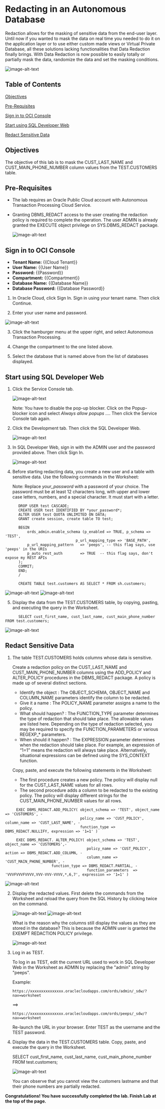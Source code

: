 ﻿#  Redacting in an Autonomous Database
Redaction allows for the masking of sensitive data from the end-user layer. 
Until now if you wanted to mask the data on real time you needed to do it on the application layer or 
to use either custom made views or Virtual Private Database, all these solutions lacking functionalities 
that Data Redaction finally brings. With Data Redaction is now possible to easily totally or partially mask the data, 
randomize the data and set the masking conditions.


<img src="https://raw.githubusercontent.com/oracle/learning-library/master/oci-library/qloudable/Redacting_in_Autonomous_Database/img/carddetail.png" alt="image-alt-text">
  
## Table of Contents

[Objectives](#objectives)

[Pre-Requisites](#pre-requisites)

[Sign in to OCI Console](#sign-in-to-oci-console)

[Start using SQL Developer Web](#start-using-sql-developer-web)

[Redact Sensitive Data](#redact-sensitive-data)

## Objectives
The objective of this lab is to mask the CUST_LAST_NAME and CUST_MAIN_PHONE_NUMBER column values from the TEST.CUSTOMERS table.

## Pre-Requisites

* The lab requires an Oracle Public Cloud account with Autonomous Transaction Processing Cloud Service.
* Granting DBMS_REDACT access to the user creating the redaction policy is required to complete the operation. The user ADMIN is already granted the EXECUTE object privilege on SYS.DBMS_REDACT package.

  <img src="https://raw.githubusercontent.com/oracle/learning-library/master/oci-library/qloudable/Redacting_in_Autonomous_Database/img/Priv_DBMS_REDACT.png" alt="image-alt-text">


## Sign in to OCI Console

* **Tenant Name:** {{Cloud Tenant}}
* **User Name:** {{User Name}}
* **Password:** {{Password}}
* **Compartment:** {{Compartment}}
* **Database Name:** {{Database Name}}
* **Database Password:** {{Database Password}}

1. In Oracle Cloud, click Sign In. Sign in using your tenant name. Then click Continue.

2. Enter your user name and password.

<img src="https://raw.githubusercontent.com/oracle/learning-library/master/oci-library/qloudable/Redacting_in_Autonomous_Database/img/Cloud.png" alt="image-alt-text">

3. Click the hamburger menu at the upper right, and select Autonomous Transaction Processing.

4. Change the compartment to the one listed above.

5. Select the database that is named above from the list of databases displayed.

## Start using SQL Developer Web

1. Click the Service Console tab.

   <img src="https://raw.githubusercontent.com/oracle/learning-library/master/oci-library/qloudable/Redacting_in_Autonomous_Database/img/Service_console.png" alt="image-alt-text">

   Note: You have to disable the pop-up blocker. Click on the Popup-blocker icon and select *Always allow popups ...*. Then click the Service Console tab again.

2. Click the Development tab. Then click the SQL Developer Web.

   <img src="https://raw.githubusercontent.com/oracle/learning-library/master/oci-library/qloudable/Redacting_in_Autonomous_Database/img/Devt.png" alt="image-alt-text">
   
3. In SQL Developer Web, sign in with the ADMIN user and the password provided above. Then click Sign In.

   <img src="https://raw.githubusercontent.com/oracle/learning-library/master/oci-library/qloudable/Redacting_in_Autonomous_Database/img/SQLDevWeb_login.png" alt="image-alt-text">
   
4. Before starting redacting data, you create a new user and a table with sensitive data. Use the following commands in the Worksheet: 
   
   Note: Replace *your_password* with a password of your choice. The password must be at least 12 characters long, with upper and lower case letters, numbers, and a special character. It must start with a letter.

```
      DROP USER test CASCADE;
      CREATE USER test IDENTIFIED BY *your_password*;
      ALTER USER test QUOTA UNLIMITED ON DATA;  
      GRANT create session, create table TO test;
  
      BEGIN 
          ords_admin.enable_schema (p_enabled => TRUE, p_schema => 'TEST', 
	                            p_url_mapping_type => 'BASE_PATH',
          p_url_mapping_pattern   => 'peeps', -- this flag says, use 'peeps' in the URIs 
          p_auto_rest_auth        => TRUE  -- this flag says, don't expose my REST APIs 
      );
      COMMIT;
      END;
      /

      CREATE TABLE test.customers AS SELECT * FROM sh.customers;
   ```
      
   <img src="https://raw.githubusercontent.com/oracle/learning-library/master/oci-library/qloudable/Redacting_in_Autonomous_Database/img/Create_User_Test.png" alt="image-alt-text">
   <img src="https://raw.githubusercontent.com/oracle/learning-library/master/oci-library/qloudable/Redacting_in_Autonomous_Database/img/Enable_TEST_user_create_table.png" alt="image-alt-text">

5. Display the data from the TEST.CUSTOMERS table, by copying, pasting, and executing the query in the Worksheet.
```
      SELECT cust_first_name, cust_last_name, cust_main_phone_number FROM test.customers;
``` 
   <img src="https://raw.githubusercontent.com/oracle/learning-library/master/oci-library/qloudable/Redacting_in_Autonomous_Database/img/Query_not_redacted.png" alt="image-alt-text">
 
## Redact Sensitive Data

1. The table TEST.CUSTOMERS holds columns whose data is sensitive.

   Create a redaction policy on the CUST_LAST_NAME and CUST_MAIN_PHONE_NUMBER columns using the ADD_POLICY and ALTER_POLICY procedures in the DBMS_REDACT package. A policy is made up of several distinct sections.

    * Identify the object : The OBJECT_SCHEMA, OBJECT_NAME and COLUMN_NAME parameters identify the column to be redacted.
    * Give it a name : The POLICY_NAME parameter assigns a name to the policy.
    * What should happen? : The FUNCTION_TYPE parameter determines the type of redaction that should take place. The allowable values are listed here. Depending on the type of redaction selected, you may be required to specify the FUNCTION_PARAMETERS or various REGEXP_* parameters.
    * When should it happen? : The EXPRESSION parameter determines when the redaction should take place. For example, an expression of “1=1” means the redaction will always take place. Alternatively, situational expressions can be defined using the SYS_CONTEXT function.

   Copy, paste, and execute the following statements in the Worksheet:
   * The first procedure creates a new policy. The policy will display null for the CUST_LAST_NAME values for all rows.
   * The second procedure adds a column to be redacted to the existing policy. The policy will display different strings for the CUST_MAIN_PHONE_NUMBER values for all rows.
``` 
     EXEC DBMS_REDACT.ADD_POLICY( object_schema => 'TEST', object_name => 'CUSTOMERS', -
                                  policy_name => 'CUST_POLICY', column_name => 'CUST_LAST_NAME', -
                                  function_type => DBMS_REDACT.NULLIFY, expression => '1=1' )

     EXEC DBMS_REDACT. ALTER_POLICY( object_schema => 'TEST', object_name => 'CUSTOMERS',- 
                                     policy_name => 'CUST_POLICY', action => DBMS_REDACT.ADD_COLUMN, -
                                     column_name => 'CUST_MAIN_PHONE_NUMBER', -
				     function_type => DBMS_REDACT.PARTIAL, -
                                     function_parameters  => 'VVVFVVVFVVVV,VVV-VVV-VVVV,*,6,7', expression => '1=1' )
```

   <img src="https://raw.githubusercontent.com/oracle/learning-library/master/oci-library/qloudable/Redacting_in_Autonomous_Database/img/Create_alter_policy.png" alt="image-alt-text">

2. Display the redacted values. First delete the commands from the Worksheet and reload the query from the SQL History by clicking twice on the command.


   <img src="https://raw.githubusercontent.com/oracle/learning-library/master/oci-library/qloudable/Redacting_in_Autonomous_Database/img/Query2.png" alt="image-alt-text">
   
   
   <img src="https://raw.githubusercontent.com/oracle/learning-library/master/oci-library/qloudable/Redacting_in_Autonomous_Database/img/Query_not_redacted.png" alt="image-alt-text">
   
   What is the reason why the columns still display the values as they are stored in the database? This is because the ADMIN user is granted the EXEMPT REDACTION POLICY privilege.
   
   <img src="https://raw.githubusercontent.com/oracle/learning-library/master/oci-library/qloudable/Redacting_in_Autonomous_Database/img/Priv_Exempt_Redact.png" alt="image-alt-text">
   
3. Log in as TEST.
  
   To log in as TEST, edit the current URL used to work in SQL Developer Web in the Worksheet as ADMIN by replacing the "admin" string by "peeps".
   
   Example: 
   ```
   https://xxxxxxxxxxxxxxx.oraclecloudapps.com/ords/admin/_sdw/?nav=worksheet
   ```
   ==>
   ```
   https://xxxxxxxxxxxxxxx.oraclecloudapps.com/ords/peeps/_sdw/?nav=worksheet
   ```

   Re-launch the URL in your browser. Enter TEST as the username and the TEST password.

4. Display the data in the TEST.CUSTOMERS table. Copy, paste, and execute the query in the Worksheet.

   SELECT cust_first_name, cust_last_name, cust_main_phone_number FROM test.customers;
   
   <img src="https://raw.githubusercontent.com/oracle/learning-library/master/oci-library/qloudable/Redacting_in_Autonomous_Database/img/TEST_redacted_columns.png" alt="image-alt-text">
   
   You can observe that you cannot view the customers lastname and that their phone numbers are partially redacted.

**Congratulations! You have successfully completed the lab. Finish Lab at the top of the page.**
